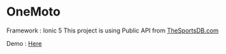 # OneMoto
Framework : Ionic 5
This project is using Public API from <a href="https://www.thesportsdb.com/">TheSportsDB.com</a>

Demo : <a href="https://zippy-genre-333523.web.app"> Here </a>
